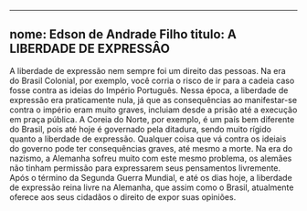
---

nome: Edson de Andrade Filho
titulo: A LIBERDADE DE EXPRESSÂO
---

A liberdade de expressão nem sempre foi um direito das pessoas. Na era do Brasil Colonial, por exemplo, você corria o risco de ir para a cadeia caso fosse contra as ideias do Império Português. Nessa época, a liberdade de expressão era praticamente nula, já que as consequências ao manifestar-se contra o império eram muito graves, incluiam desde a prisão até a execução em praça pública. 
A Coreia do Norte, por exemplo, é um país bem diferente do Brasil, pois até hoje é governado pela ditadura, sendo muito rígido quanto a liberdade de expressão. Qualquer coisa que vá contra os ideiais do governo pode ter consequências graves, até mesmo a morte. 
Na era do nazismo, a Alemanha sofreu muito com este mesmo problema, os alemães não tinham permissão para expressarem seus pensamentos livremente. Após o término da Segunda Guerra Mundial, e até os dias hoje, a liberdade de expressão reina livre na Alemanha, que assim como o Brasil, atualmente oferece aos seus cidadãos o direito de expor suas opiniões.
